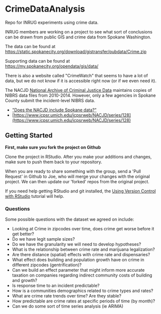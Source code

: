 # CrimeDataAnalysis
Repo for INRUG experiments using crime data.

INRUG members are working on a project to see what sort of conclusions can be drawn from public GIS and crime data from Spokane Washington.

The data can be found at https://static.spokanecity.org/download/gistransfer/pubdata/Crime.zip 

Supporting data can be found at https://my.spokanecity.org/opendata/gis/data/

There is also a website called "CrimeWatch" that seems to have  a lot of data, but we do not know if it is accessible right now (or if we even need it).

The NACJD [National Archive of Criminal Justice Data](https://www.icpsr.umich.edu/icpsrweb/NACJD/NIBRS/) maintains copies of NIBRS data files from 2010-2014. However, only a few agencies in Spokane County submit the incident-level NIBRS data.  

 - ["Does the NACJD include Spokane data?"](/NACJD_validation/README.md)
 - [https://www.icpsr.umich.edu/icpsrweb/NACJD/series/128](https://www.icpsr.umich.edu/icpsrweb/NACJD/series/128)
 
 
 

## Getting Started

__First, make sure you fork the project on Github__

Clone the project in RStudio. After you make your additions and changes, make sure to push them back to your repository. 

When you are ready to share something with the group, send a 'Pull Request' in Github to Joe, who will merge your changes with the original project. We can then update our 'forked' repos from the original project. 

If you need help getting RStudio and git installed, the  [Using Version Control with RStudio](https://support.rstudio.com/hc/en-us/articles/200532077-Version-Control-with-Git-and-SVN) tutorial will help.



### Questions

Some possible questions with the dataset we agreed on include:

- Looking at Crime in zipcodes over time, does crime get worse before it get better?
- Do we have legit sample sizes?
- Do we have the granularity we will need to develop hypotheses?
- What is the relationship between crime rate and marijuana legalization?
- Are there distance (spatial) effects with crime rate and dispensaries?
- What effect does building and population growth have on crime in different zipcodes (gentrification)?
- Can we build an effect parameter that might inform more accurate taxation on companies regarding indirect community costs of building and growth?
- Is response time to an incident predictable?
- How is a communities demographics related to crime types and rates?
- What are crime rate trends over time? Are they stable?
- How predictable are crime rates at specific periods of time (by month)?
- Can we do some sort of time series analysis (ie ARIMA)
